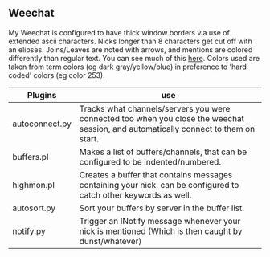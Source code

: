 ## Weechat

My Weechat is configured to have thick window borders via use of extended ascii characters. Nicks longer than 8 characters get cut off with an elipses. Joins/Leaves are noted with arrows, and mentions are colored differently than regular text. You can see much of this [here](https://u.teknik.io/dnDe8o.webm). Colors used are taken from term colors (eg dark gray/yellow/blue) in preference to 'hard coded' colors (eg color 253).

Plugins | use
--------|----
autoconnect.py 	| Tracks what channels/servers you were connected too when you close the weechat session, and automatically connect to them on start.
buffers.pl 	| Makes a list of buffers/channels, that can be configured to be indented/numbered.
highmon.pl 	| Creates a buffer that contains messages containing your nick. can be configured to catch other keywords as well.
autosort.py	| Sort your buffers by server in the buffer list.
notify.py 	| Trigger an INotify message whenever your nick is mentioned (Which is then caught by dunst/whatever)

